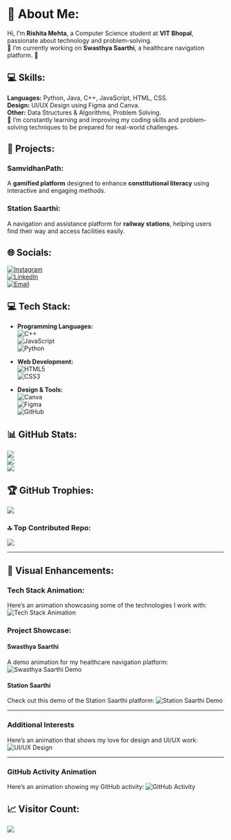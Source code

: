 # 💫 About Me:
Hi, I’m **Rishita Mehta**, a Computer Science student at **VIT Bhopal**, passionate about technology and problem-solving.  
🔭 I’m currently working on **Swasthya Saarthi**, a healthcare navigation platform. 🚀

## 💻 Skills:
**Languages:** Python, Java, C++, JavaScript, HTML, CSS.  
**Design:** UI/UX Design using Figma and Canva.  
**Other:** Data Structures & Algorithms, Problem Solving.  
🌱 I’m constantly learning and improving my coding skills and problem-solving techniques to be prepared for real-world challenges.

## 🎯 Projects:
### **SamvidhanPath**:  
A **gamified platform** designed to enhance **constitutional literacy** using interactive and engaging methods.  
### **Station Saarthi**:  
A navigation and assistance platform for **railway stations**, helping users find their way and access facilities easily.

## 🌐 Socials:
[![Instagram](https://img.shields.io/badge/Instagram-%23E4405F.svg?logo=Instagram&logoColor=white)](https://instagram.com/rishitaa_mehta/)  
[![LinkedIn](https://img.shields.io/badge/LinkedIn-%230077B5.svg?logo=linkedin&logoColor=white)](https://linkedin.com/in/rishita-mehta-1154352b4/)  
[![Email](https://img.shields.io/badge/Email-D14836?logo=gmail&logoColor=white)](mailto:rishitamehta298@gamil.com)  

## 💻 Tech Stack:
- **Programming Languages:**  
  ![C++](https://img.shields.io/badge/c++-%2300599C.svg?style=for-the-badge&logo=c%2B%2B&logoColor=white)  
  ![JavaScript](https://img.shields.io/badge/javascript-%23323330.svg?style=for-the-badge&logo=javascript&logoColor=%23F7DF1E)  
  ![Python](https://img.shields.io/badge/python-3670A0?style=for-the-badge&logo=python&logoColor=ffdd54)  

- **Web Development:**  
  ![HTML5](https://img.shields.io/badge/html5-%23E34F26.svg?style=for-the-badge&logo=html5&logoColor=white)  
  ![CSS3](https://img.shields.io/badge/css3-%231572B6.svg?style=for-the-badge&logo=css3&logoColor=white)  

- **Design & Tools:**  
  ![Canva](https://img.shields.io/badge/Canva-%2300C4CC.svg?style=for-the-badge&logo=Canva&logoColor=white)  
  ![Figma](https://img.shields.io/badge/figma-%23F24E1E.svg?style=for-the-badge&logo=figma&logoColor=white)  
  ![GitHub](https://img.shields.io/badge/github-%23121011.svg?style=for-the-badge&logo=github&logoColor=white)

## 📊 GitHub Stats:
![](https://github-readme-stats.vercel.app/api?username=Mehtarishita&theme=dark&hide_border=false&include_all_commits=false&count_private=false)<br/>
![](https://github-readme-streak-stats.herokuapp.com/?user=Mehtarishita&theme=dark&hide_border=false)<br/>
![](https://github-readme-stats.vercel.app/api/top-langs/?username=Mehtarishita&theme=dark&hide_border=false&include_all_commits=false&count_private=false&layout=compact)

## 🏆 GitHub Trophies:
![](https://github-profile-trophy.vercel.app/?username=Mehtarishita&theme=radical&no-frame=false&no-bg=true&margin-w=4)

### 🔝 Top Contributed Repo:
![](https://github-contributor-stats.vercel.app/api?username=Mehtarishita&limit=5&theme=dark&combine_all_yearly_contributions=true)

---
## 🎨 Visual Enhancements:

### **Tech Stack Animation:**
Here’s an animation showcasing some of the technologies I work with:
![Tech Stack Animation](https://media.giphy.com/media/l4Kib7JjZ2VYkEO1u/giphy.gif)

### **Project Showcase:**

#### **Swasthya Saarthi**
A demo animation for my healthcare navigation platform:
![Swasthya Saarthi Demo](https://media.giphy.com/media/26vUO2j5x8tsYj96Y/giphy.gif)

#### **Station Saarthi**
Check out this demo of the Station Saarthi platform:
![Station Saarthi Demo](https://media.giphy.com/media/3og0INVAo0nlz5l8Jm/giphy.gif)

---

### **Additional Interests**  
Here’s an animation that shows my love for design and UI/UX work:
![UI/UX Design](https://media.giphy.com/media/26vUOoZxzHjk9tJ9C/giphy.gif)

---

### **GitHub Activity Animation**
Here’s an animation showing my GitHub activity:
![GitHub Activity](https://media.giphy.com/media/8vJSPfTzvFDYjACWl2/giphy.gif)


## 📈 Visitor Count:
[![](https://visitcount.itsvg.in/api?id=Mehtarishita&icon=0&color=0)](https://visitcount.itsvg.in)

<!-- Proudly created with GPRM ( https://gprm.itsvg.in ) -->
